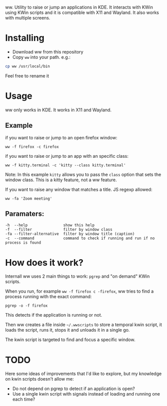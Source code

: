 ww. Utility to raise or jump an applications in KDE. It interacts with KWin using KWin scripts and it is compatible with X11 and Wayland. It also works with multiple screens.

# Installing

* Download ww from this repository
* Copy `ww` into your path. e.g.:

```bash
cp ww /usr/local/bin
```

Feel free to rename it

# Usage

ww only works in KDE. It works in X11 and Wayland.

## Example

if you want to raise or jump to an open firefox window:

`ww -f firefox -c firefox`

if you want to raise or jump to an app with an specific class:

`ww -f kitty.terminal -c 'kitty --class kitty.terminal'`

Note: In this example `kitty` allows you to pass the `class` option that sets the window class.
This is a kitty feature, not a ww feature.

If you want to raise any window that matches a title. JS regexp allowed:

`ww -fa 'Zoom meeting'`

## Paramaters:
```
-h  --help                show this help
-f  --filter              filter by window class
-fa --filter-alternative  filter by window title (caption)
-c  --command             command to check if running and run if no process is found
```

# How does it work?

Internall ww uses 2 main things to work: `pgrep` and "on demand" KWin scripts.

When you run, for example `ww -f firefox c -firefox`, ww tries to find a process running with the exact command:

`pgrep -o -f firefox`

This detects if the application is running or not.

Then ww creates a file inside `~/.wwscripts` to store a temporal kwin script, it loads the script, runs it, stops it and unloads it in a single go.

The kwin script is targeted to find and focus a specific window.

# TODO
Here some ideas of improvements that I'd like to explore, but my knowledge on kwin scripts doesn't allow me:

* Do not depend on pgrep to detect if an application is open?
* Use a single kwin script with signals instead of loading and running one each time?
